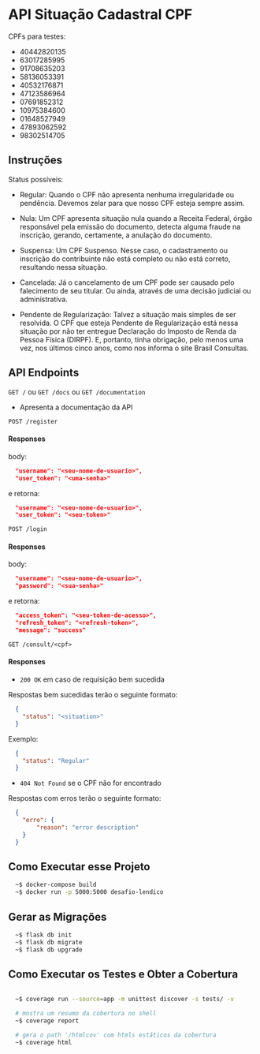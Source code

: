 # API Situação Cadastral CPF
CPFs para testes:
- 40442820135
- 63017285995
- 91708635203
- 58136053391
- 40532176871
- 47123586964
- 07691852312
- 10975384600
- 01648527949
- 47893062592
- 98302514705


## Instruções


Status possíveis:

  - Regular: Quando o CPF não apresenta nenhuma irregularidade ou pendência. Devemos zelar para que nosso CPF esteja sempre assim.

  - Nula: Um CPF apresenta situação nula quando a Receita Federal, órgão responsável pela emissão do documento, detecta alguma fraude na inscrição, gerando, certamente, a anulação do documento.

  - Suspensa: Um CPF Suspenso. Nesse caso, o cadastramento ou inscrição do contribuinte não está completo ou não está correto, resultando nessa situação.

  - Cancelada: Já o cancelamento de um CPF pode ser causado pelo falecimento de seu titular.  Ou ainda, através de uma decisão judicial ou administrativa.

  - Pendente de Regularização: Talvez a situação mais simples de ser resolvida. O CPF que esteja Pendente de Regularização está nessa situação por não ter entregue Declaração do Imposto de Renda da Pessoa Física (DIRPF). E, portanto, tinha obrigação, pelo menos uma vez, nos últimos cinco anos, como nos informa o site Brasil Consultas.



## API Endpoints
`GET /` ou `GET /docs` ou `GET /documentation`
- Apresenta a documentação da API


`POST /register`
#### Responses
body:

```json
  "username": "<seu-nome-de-usuario>",
  "user_token": "<uma-senha>"
```

e retorna:
```json
  "username": "<seu-nome-de-usuario>",
  "user_token": "<seu-token>"
```

`POST /login`
#### Responses
body:

```json
  "username": "<seu-nome-de-usuario>",
  "password": "<sua-senha>"
```

e retorna:
```json
  "access_token": "<seu-token-de-acesso>",
  "refresh_token": "<refresh-token>",
  "message": "success"
```

`GET /consult/<cpf>`
#### Responses
 - `200 OK` em caso de requisição bem sucedida

 Respostas bem sucedidas terão o seguinte formato:

 ```json
   {
     "status": "<situation>"
   }
 ```

 Exemplo:

 ```json
   {
     "status": "Regular"
   }
 ```

 - `404 Not Found` se o CPF não for encontrado

 Respostas com erros terão o seguinte formato:

 ```json
   {
     "erro": {
         "reason": "error description"
     }
   }
 ```

## Como Executar esse Projeto
```bash
  ~$ docker-compose build
  ~$ docker run -p 5000:5000 desafio-lendico
```

## Gerar as Migrações
```bash
  ~$ flask db init
  ~$ flask db migrate
  ~$ flask db upgrade
```

## Como Executar os Testes e Obter a Cobertura
```bash

  ~$ coverage run --source=app -m unittest discover -s tests/ -v

  # mostra um resumo da cobertura no shell
  ~$ coverage report

  # gera o path '/htmlcov' com htmls estáticos da cobertura
  ~$ coverage html
```
